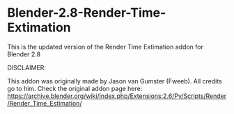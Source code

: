 # Blender-2.8-Render-Time-Extimation
This is the updated version of the Render Time Extimation addon for Blender 2.8

DISCLAIMER:

This addon was originally made by Jason van Gumster (Fweeb). All credits go to him.
Check the original addon page here: https://archive.blender.org/wiki/index.php/Extensions:2.6/Py/Scripts/Render/Render_Time_Estimation/

